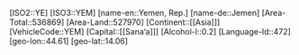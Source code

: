 ﻿---
location: [14.06,44.61]
type: Country
tags:
- geo/Country

SpocWebEntityId: 27059
isDeleted: false
confidential: public

---
[ISO2::YE]
[ISO3::YEM]
[name-en::Yemen, Rep.]
[name-de::Jemen]
[Area-Total::536869]
[Area-Land::527970]
[Continent::[[Asia]]]
[VehicleCode::YEM]
[Capital::[[Sana‘a]]]
[Alcohol-l::0.2]
[Language-Id::472]
[geo-lon::44.61]
[geo-lat::14.06]

